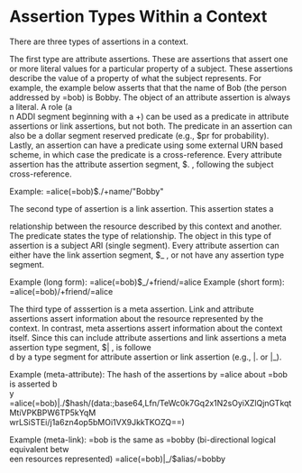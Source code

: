 Assertion Types Within a Context
===================================

There are three types of assertions in a context.

The first type are attribute assertions. These are assertions that
assert one or more literal values for a particular property of a subject.
These assertions describe the value of a property of what the subject represents. For
example, the example below asserts that that the name of Bob (the person addressed
by =bob) is Bobby. The object of an attribute assertion is always a literal.  A role (a\
n ADDI
segment beginning with a +) can be used as a predicate in attribute assertions
or link assertions, but not both.  The predicate in an assertion can
also be a dollar segment reserved predicate (e.g., $pr for probability).  Lastly,
an assertion can have a predicate using some external URN based scheme,
in which case the predicate is a cross-reference. Every attribute assertion has the
attribute assertion segment, $. , following the subject cross-reference.

Example:  =alice(=bob)$./+name/"Bobby"

The second type of assertion is a link assertion.  This assertion states a

relationship between the resource described by this context and another.
The predicate states the type of relationship.
The object in this type of assertion is a subject ARI (single segment). Every
attribute assertion can either have the link assertion segment, $_ , or not have
any assertion type segment.

Example (long form):  =alice(=bob)$_/+friend/=alice
Example (short form):  =alice(=bob)/+friend/=alice

The third type of asssertion is a meta assertion.  Link and attribute assertions
assert information about the resource represented by the context.  In contrast,
meta assertions assert information about the context itself.  Since this can include
attribute assertions and link assertions a meta assertion type segment, $| , is followe\
d
by a type segment for attribute assertion or link assertion (e.g., $|$. or $|$_).


Example (meta-attribute): The hash of the assertions by =alice about =bob is asserted b\
y
=alice(=bob)$|$./$hash/(data:;base64,Lfn/TeWc0k7Gq2x1N2sOyiXZlQjnGTkqtMtiVPKBPW6TP5kYqM\
wrLSiSTEi/j1a6zn4op5bMOi1VX9JkkTKOZQ==)

Example (meta-link): =bob is the same as =bobby (bi-directional logical equivalent betw\
een resources represented)
=alice(=bob)$|$_/$alias/=bobby
